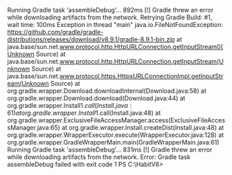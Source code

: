 Running Gradle task 'assembleDebug'...                             892ms
[!] Gradle threw an error while downloading artifacts from the network.
Retrying Gradle Build: #1, wait time: 100ms
Exception in thread "main" java.io.FileNotFoundException: https://github.com/gradle/gradle-distributions/releases/download/v8.9.1/gradle-8.9.1-bin.zip
        at java.base/sun.net.www.protocol.http.HttpURLConnection.getInputStream0(Unknown Source)
        at java.base/sun.net.www.protocol.http.HttpURLConnection.getInputStream(Unknown Source)
        at java.base/sun.net.www.protocol.https.HttpsURLConnectionImpl.getInputStream(Unknown Source)
        at org.gradle.wrapper.Download.downloadInternal(Download.java:58)
        at org.gradle.wrapper.Download.download(Download.java:44)
        at org.gradle.wrapper.Install$1.call(Install.java:61)
        at org.gradle.wrapper.Install$1.call(Install.java:48)
        at org.gradle.wrapper.ExclusiveFileAccessManager.access(ExclusiveFileAccessManager.java:65)
        at org.gradle.wrapper.Install.createDist(Install.java:48)
        at org.gradle.wrapper.WrapperExecutor.execute(WrapperExecutor.java:128)
        at org.gradle.wrapper.GradleWrapperMain.main(GradleWrapperMain.java:61)
Running Gradle task 'assembleDebug'...                             831ms
[!] Gradle threw an error while downloading artifacts from the network.
Error: Gradle task assembleDebug failed with exit code 1
PS C:\HabitV8> 
